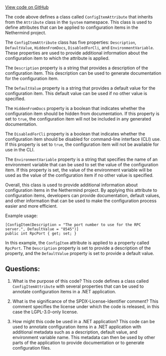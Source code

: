 [View code on GitHub](https://github.com/nethermindeth/nethermind/Nethermind.Config/ConfigItemAttribute.cs)

The code above defines a class called `ConfigItemAttribute` that inherits from the `Attribute` class in the `System` namespace. This class is used to define attributes that can be applied to configuration items in the Nethermind project. 

The `ConfigItemAttribute` class has five properties: `Description`, `DefaultValue`, `HiddenFromDocs`, `DisabledForCli`, and `EnvironmentVariable`. These properties are used to provide additional information about the configuration item to which the attribute is applied. 

The `Description` property is a string that provides a description of the configuration item. This description can be used to generate documentation for the configuration item. 

The `DefaultValue` property is a string that provides a default value for the configuration item. This default value can be used if no other value is specified. 

The `HiddenFromDocs` property is a boolean that indicates whether the configuration item should be hidden from documentation. If this property is set to `true`, the configuration item will not be included in any generated documentation. 

The `DisabledForCli` property is a boolean that indicates whether the configuration item should be disabled for command-line interface (CLI) use. If this property is set to `true`, the configuration item will not be available for use in the CLI. 

The `EnvironmentVariable` property is a string that specifies the name of an environment variable that can be used to set the value of the configuration item. If this property is set, the value of the environment variable will be used as the value of the configuration item if no other value is specified. 

Overall, this class is used to provide additional information about configuration items in the Nethermind project. By applying this attribute to configuration items, developers can provide documentation, default values, and other information that can be used to make the configuration process easier and more efficient. 

Example usage:

```
[ConfigItem(Description = "The port number to use for the RPC server.", DefaultValue = "8545")]
public int RpcPort { get; set; }
```

In this example, the `ConfigItem` attribute is applied to a property called `RpcPort`. The `Description` property is set to provide a description of the property, and the `DefaultValue` property is set to provide a default value.
## Questions: 
 1. What is the purpose of this code?
   This code defines a class called `ConfigItemAttribute` with several properties that can be used to annotate configuration items in a .NET application.

2. What is the significance of the SPDX-License-Identifier comment?
   This comment specifies the license under which the code is released, in this case the LGPL-3.0-only license.

3. How might this code be used in a .NET application?
   This code can be used to annotate configuration items in a .NET application with additional metadata such as a description, default value, and environment variable name. This metadata can then be used by other parts of the application to provide documentation or to generate configuration files.